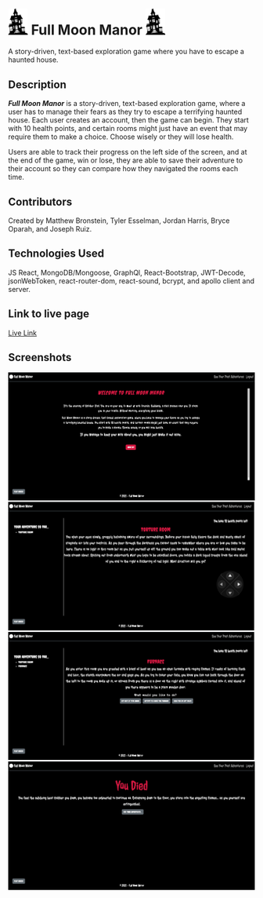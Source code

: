 # <img src="./client/public/haunted-gbb1e8d4b6_1280.png" alt="haunted-house-thumbnail" width="40px" style="background-color: white"> Full Moon Manor <img src="./client/public/haunted-gbb1e8d4b6_1280.png" alt="haunted-house-thumbnail" width="40px" style="background-color: white">

A story-driven, text-based exploration game where you have to escape a haunted house. 

## Description
<em><strong>Full Moon Manor</strong></em> is a story-driven, text-based exploration game, where a user has to manage their fears as they try to escape a terrifying haunted house. Each user creates an account, then the game can begin. They start with 10 health points, and certain rooms might just have an event that may require them to make a choice. Choose wisely or they will lose health.

Users are able to track their progress on the left side of the screen, and at the end of the game, win or lose, they are able to save their adventure to their account so they can compare how they navigated the rooms each time.

## Contributors
Created by Matthew Bronstein, Tyler Esselman, Jordan Harris, Bryce Oparah, and Joseph Ruiz.

## Technologies Used
JS React, MongoDB/Mongoose, GraphQl, React-Bootstrap, JWT-Decode, jsonWebToken, react-router-dom, react-sound, bcrypt, and apollo client and server.

## Link to live page
[Live Link](https://secret-river-41082.herokuapp.com/)

## Screenshots
![Webpage Screenshot](./client/public/landing-page-screenshot.png)
![Webpage Screenshot](./client/public/torture-room-screenshot.png)
![Webpage Screenshot](./client/public/furnace-screenshot.png)
![Webpage Screenshot](./client/public/death-page-screenshot.png)